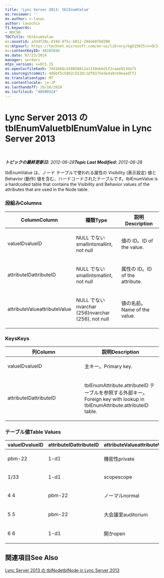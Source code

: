 ```yaml
---
title: 'Lync Server 2013: tblEnumValue'
ms.reviewer: ''
ms.author: v-lanac
author: lanachin
f1.keywords:
- NOCSH
TOCTitle: tblEnumValue
ms:assetid: a33df20c-d19d-4f5c-b012-29dab8fb9200
ms:mtpsurl: https://technet.microsoft.com/en-us/library/Gg615025(v=OCS.15)
ms:contentKeyID: 48185040
ms.date: 07/23/2014
manager: serdars
mtps_version: v=OCS.15
ms.openlocfilehash: 79d1b68cd10858812a1310ebbd1f2caae913da75
ms.sourcegitcommit: 4d6bf5c58b2c553dc1df8375ede4a9cb9eaadff2
ms.translationtype: MT
ms.contentlocale: ja-JP
ms.lasthandoff: 10/16/2020
ms.locfileid: "48509324"
---
```

# <a name="tblenumvalue-in-lync-server-2013"></a><span data-ttu-id="ac070-102">Lync Server 2013 の tblEnumValue</span><span class="sxs-lookup"><span data-stu-id="ac070-102">tblEnumValue in Lync Server 2013</span></span>

<div data-xmlns="http://www.w3.org/1999/xhtml">

<div class="topic" data-xmlns="http://www.w3.org/1999/xhtml" data-msxsl="urn:schemas-microsoft-com:xslt" data-cs="https://msdn.microsoft.com/">

<div data-asp="https://msdn2.microsoft.com/asp">



</div>

<div id="mainSection">

<div id="mainBody">

<span> </span>

<span data-ttu-id="ac070-103">_**トピックの最終更新日:** 2012-06-28_</span><span class="sxs-lookup"><span data-stu-id="ac070-103">_**Topic Last Modified:** 2012-06-28_</span></span>

<span data-ttu-id="ac070-104">tblEnumValue は、ノード テーブルで使われる属性の Visibility (表示設定) 値と Behavior (動作) 値を含む、ハードコードされたテーブルです。</span><span class="sxs-lookup"><span data-stu-id="ac070-104">tblEnumValue is a hardcoded table that contains the Visibility and Behavior values of the attributes that are used in the Node table.</span></span>

### <a name="columns"></a><span data-ttu-id="ac070-105">段組み</span><span class="sxs-lookup"><span data-stu-id="ac070-105">Columns</span></span>

<table>
<colgroup>
<col style="width: 33%" />
<col style="width: 33%" />
<col style="width: 33%" />
</colgroup>
<thead>
<tr class="header">
<th><span data-ttu-id="ac070-106">Column</span><span class="sxs-lookup"><span data-stu-id="ac070-106">Column</span></span></th>
<th><span data-ttu-id="ac070-107">種類</span><span class="sxs-lookup"><span data-stu-id="ac070-107">Type</span></span></th>
<th><span data-ttu-id="ac070-108">説明</span><span class="sxs-lookup"><span data-stu-id="ac070-108">Description</span></span></th>
</tr>
</thead>
<tbody>
<tr class="odd">
<td><p><span data-ttu-id="ac070-109">valueID</span><span class="sxs-lookup"><span data-stu-id="ac070-109">valueID</span></span></p></td>
<td><p><span data-ttu-id="ac070-110">NULL でない smallint</span><span class="sxs-lookup"><span data-stu-id="ac070-110">smallint, not null</span></span></p></td>
<td><p><span data-ttu-id="ac070-111">値の ID。</span><span class="sxs-lookup"><span data-stu-id="ac070-111">ID of the value.</span></span></p></td>
</tr>
<tr class="even">
<td><p><span data-ttu-id="ac070-112">attributeID</span><span class="sxs-lookup"><span data-stu-id="ac070-112">attributeID</span></span></p></td>
<td><p><span data-ttu-id="ac070-113">NULL でない smallint</span><span class="sxs-lookup"><span data-stu-id="ac070-113">smallint, not null</span></span></p></td>
<td><p><span data-ttu-id="ac070-114">属性の ID。</span><span class="sxs-lookup"><span data-stu-id="ac070-114">ID of the attribute.</span></span></p></td>
</tr>
<tr class="odd">
<td><p><span data-ttu-id="ac070-115">attributeValue</span><span class="sxs-lookup"><span data-stu-id="ac070-115">attributeValue</span></span></p></td>
<td><p><span data-ttu-id="ac070-116">NULL でない nvarchar (256)</span><span class="sxs-lookup"><span data-stu-id="ac070-116">nvarchar (256), not null</span></span></p></td>
<td><p><span data-ttu-id="ac070-117">値の名前。</span><span class="sxs-lookup"><span data-stu-id="ac070-117">Name of the value.</span></span></p></td>
</tr>
</tbody>
</table>


### <a name="keys"></a><span data-ttu-id="ac070-118">Keys</span><span class="sxs-lookup"><span data-stu-id="ac070-118">Keys</span></span>

<table>
<colgroup>
<col style="width: 50%" />
<col style="width: 50%" />
</colgroup>
<thead>
<tr class="header">
<th><span data-ttu-id="ac070-119">列</span><span class="sxs-lookup"><span data-stu-id="ac070-119">Column</span></span></th>
<th><span data-ttu-id="ac070-120">説明</span><span class="sxs-lookup"><span data-stu-id="ac070-120">Description</span></span></th>
</tr>
</thead>
<tbody>
<tr class="odd">
<td><p><span data-ttu-id="ac070-121">valueID</span><span class="sxs-lookup"><span data-stu-id="ac070-121">valueID</span></span></p></td>
<td><p><span data-ttu-id="ac070-122">主キー。</span><span class="sxs-lookup"><span data-stu-id="ac070-122">Primary key.</span></span></p></td>
</tr>
<tr class="even">
<td><p><span data-ttu-id="ac070-123">attributeID</span><span class="sxs-lookup"><span data-stu-id="ac070-123">attributeID</span></span></p></td>
<td><p><span data-ttu-id="ac070-124">tblEnumAttribute.attributeID テーブルを参照する外部キー。</span><span class="sxs-lookup"><span data-stu-id="ac070-124">Foreign key with lookup in tblEnumAttribute.attributeID table.</span></span></p></td>
</tr>
</tbody>
</table>


### <a name="table-values"></a><span data-ttu-id="ac070-125">テーブル値</span><span class="sxs-lookup"><span data-stu-id="ac070-125">Table Values</span></span>

<table>
<colgroup>
<col style="width: 33%" />
<col style="width: 33%" />
<col style="width: 33%" />
</colgroup>
<thead>
<tr class="header">
<th><span data-ttu-id="ac070-126">valueID</span><span class="sxs-lookup"><span data-stu-id="ac070-126">valueID</span></span></th>
<th><span data-ttu-id="ac070-127">attributeID</span><span class="sxs-lookup"><span data-stu-id="ac070-127">attributeID</span></span></th>
<th><span data-ttu-id="ac070-128">attributeValue</span><span class="sxs-lookup"><span data-stu-id="ac070-128">attributeValue</span></span></th>
</tr>
</thead>
<tbody>
<tr class="odd">
<td><p><span data-ttu-id="ac070-129">pbm-2</span><span class="sxs-lookup"><span data-stu-id="ac070-129">2</span></span></p></td>
<td><p><span data-ttu-id="ac070-130">1-d</span><span class="sxs-lookup"><span data-stu-id="ac070-130">1</span></span></p></td>
<td><p><span data-ttu-id="ac070-131">機密性</span><span class="sxs-lookup"><span data-stu-id="ac070-131">private</span></span></p></td>
</tr>
<tr class="even">
<td><p><span data-ttu-id="ac070-132">1/3</span><span class="sxs-lookup"><span data-stu-id="ac070-132">3</span></span></p></td>
<td><p><span data-ttu-id="ac070-133">1-d</span><span class="sxs-lookup"><span data-stu-id="ac070-133">1</span></span></p></td>
<td><p><span data-ttu-id="ac070-134">scope</span><span class="sxs-lookup"><span data-stu-id="ac070-134">scope</span></span></p></td>
</tr>
<tr class="odd">
<td><p><span data-ttu-id="ac070-135">4 </span><span class="sxs-lookup"><span data-stu-id="ac070-135">4</span></span></p></td>
<td><p><span data-ttu-id="ac070-136">pbm-2</span><span class="sxs-lookup"><span data-stu-id="ac070-136">2</span></span></p></td>
<td><p><span data-ttu-id="ac070-137">ノーマル</span><span class="sxs-lookup"><span data-stu-id="ac070-137">normal</span></span></p></td>
</tr>
<tr class="even">
<td><p><span data-ttu-id="ac070-138">5 </span><span class="sxs-lookup"><span data-stu-id="ac070-138">5</span></span></p></td>
<td><p><span data-ttu-id="ac070-139">pbm-2</span><span class="sxs-lookup"><span data-stu-id="ac070-139">2</span></span></p></td>
<td><p><span data-ttu-id="ac070-140">大会議室</span><span class="sxs-lookup"><span data-stu-id="ac070-140">auditorium</span></span></p></td>
</tr>
<tr class="odd">
<td><p><span data-ttu-id="ac070-141">6 </span><span class="sxs-lookup"><span data-stu-id="ac070-141">6</span></span></p></td>
<td><p><span data-ttu-id="ac070-142">1-d</span><span class="sxs-lookup"><span data-stu-id="ac070-142">1</span></span></p></td>
<td><p><span data-ttu-id="ac070-143">開か</span><span class="sxs-lookup"><span data-stu-id="ac070-143">open</span></span></p></td>
</tr>
</tbody>
</table>


<div>

## <a name="see-also"></a><span data-ttu-id="ac070-144">関連項目</span><span class="sxs-lookup"><span data-stu-id="ac070-144">See Also</span></span>


[<span data-ttu-id="ac070-145">Lync Server 2013 の tblNode</span><span class="sxs-lookup"><span data-stu-id="ac070-145">tblNode in Lync Server 2013</span></span>](lync-server-2013-tblnode.md)  
  

</div>

</div>

<span> </span>

</div>

</div>

</div>

